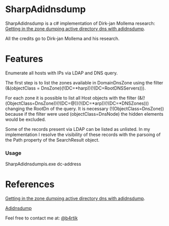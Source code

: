 # SharpAdidnsdump

SharpAdidnsdump is a c# implementation of Dirk-jan Mollema research: [Getting in the zone dumping active directory dns with adidnsdump](https://dirkjanm.io/getting-in-the-zone-dumping-active-directory-dns-with-adidnsdump/).

All the credits go to Dirk-jan Mollema and his research.

# Features

Enumerate all hosts with IPs via LDAP and DNS query.

The first step is to list the zones available in DomainDnsZone using the filter (&(objectClass = DnsZone)(!(DC=*harp))(!(DC=RootDNSServers))).

For each zone it is possible to list all Host objects with the filter (&(!(ObjectClass=DnsZone))(!(DC=@))(!(DC=*arp))(!(DC=*DNSZones))) changing the RootDn of the query. It is necessary (!(ObjectClass=DnsZone)) because if the filter were used (objectClass=DnsNode) the hidden elements would be excluded.

Some of the records present via LDAP can be listed as unlisted.
In my implementation I resolve the visibility of these records with the parsoing of the Path property of the SearchResult object.

### Usage

SharpAdidnsdumpis.exe dc-address


# References

[Getting in the zone dumping active directory dns with adidnsdump](https://dirkjanm.io/getting-in-the-zone-dumping-active-directory-dns-with-adidnsdump/).

[Adidnsdump](https://github.com/dirkjanm/adidnsdump)



Feel free to contact me at: [@b4rtik](https://twitter.com/b4rtik)


